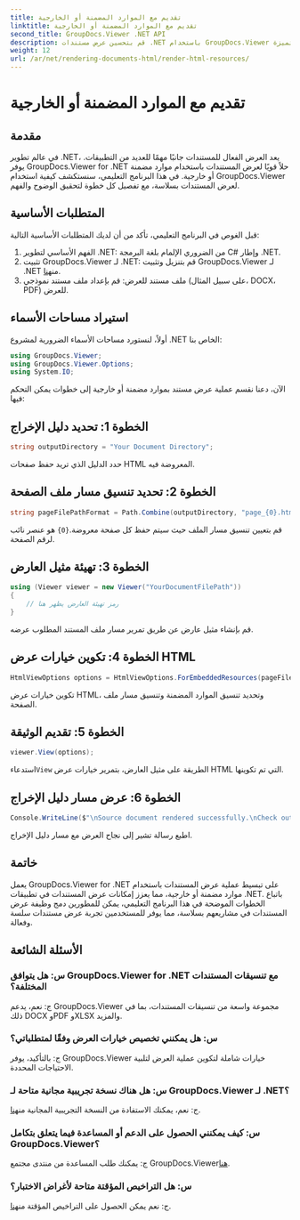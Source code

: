 ```yaml
---
title: تقديم مع الموارد المضمنة أو الخارجية
linktitle: تقديم مع الموارد المضمنة أو الخارجية
second_title: GroupDocs.Viewer .NET API
description: قم بتحسين عرض مستندات .NET باستخدام GroupDocs.Viewer للعرض السلس. اتبع البرنامج التعليمي الخاص بنا للحصول على التكامل الفعال وتجربة المستخدم المتميزة.
weight: 12
url: /ar/net/rendering-documents-html/render-html-resources/
---
```


# تقديم مع الموارد المضمنة أو الخارجية

## مقدمة

في عالم تطوير .NET، يعد العرض الفعال للمستندات جانبًا مهمًا للعديد من التطبيقات. يوفر GroupDocs.Viewer for .NET حلاً قويًا لعرض المستندات باستخدام موارد مضمنة أو خارجية. في هذا البرنامج التعليمي، سنستكشف كيفية استخدام GroupDocs.Viewer لعرض المستندات بسلاسة، مع تفصيل كل خطوة لتحقيق الوضوح والفهم.

## المتطلبات الأساسية

قبل الغوص في البرنامج التعليمي، تأكد من أن لديك المتطلبات الأساسية التالية:

1. الفهم الأساسي لتطوير .NET: من الضروري الإلمام بلغة البرمجة C# وإطار .NET.
2.  تثبيت GroupDocs.Viewer لـ .NET: قم بتنزيل وتثبيت GroupDocs.Viewer لـ .NET من[هنا](https://releases.groupdocs.com/viewer/net/).
3. ملف مستند للعرض: قم بإعداد ملف مستند نموذجي (على سبيل المثال، DOCX، PDF) للعرض.

## استيراد مساحات الأسماء

أولاً، لنستورد مساحات الأسماء الضرورية لمشروع .NET الخاص بنا:

```csharp
using GroupDocs.Viewer;
using GroupDocs.Viewer.Options;
using System.IO;
```

الآن، دعنا نقسم عملية عرض مستند بموارد مضمنة أو خارجية إلى خطوات يمكن التحكم فيها:

## الخطوة 1: تحديد دليل الإخراج

```csharp
string outputDirectory = "Your Document Directory";
```

حدد الدليل الذي تريد حفظ صفحات HTML المعروضة فيه.

## الخطوة 2: تحديد تنسيق مسار ملف الصفحة

```csharp
string pageFilePathFormat = Path.Combine(outputDirectory, "page_{0}.html");
```

قم بتعيين تنسيق مسار الملف حيث سيتم حفظ كل صفحة معروضة.`{0}` هو عنصر نائب لرقم الصفحة.

## الخطوة 3: تهيئة مثيل العارض

```csharp
using (Viewer viewer = new Viewer("YourDocumentFilePath"))
{
    // رمز تهيئة العارض يظهر هنا
}
```

قم بإنشاء مثيل عارض عن طريق تمرير مسار ملف المستند المطلوب عرضه.

## الخطوة 4: تكوين خيارات عرض HTML

```csharp
HtmlViewOptions options = HtmlViewOptions.ForEmbeddedResources(pageFilePathFormat);
```

تكوين خيارات عرض HTML، وتحديد تنسيق الموارد المضمنة وتنسيق مسار ملف الصفحة.

## الخطوة 5: تقديم الوثيقة

```csharp
viewer.View(options);
```

 استدعاء`View` الطريقة على مثيل العارض، بتمرير خيارات عرض HTML التي تم تكوينها.

## الخطوة 6: عرض مسار دليل الإخراج

```csharp
Console.WriteLine($"\nSource document rendered successfully.\nCheck output in: {outputDirectory}");
```

اطبع رسالة تشير إلى نجاح العرض مع مسار دليل الإخراج.

## خاتمة

يعمل GroupDocs.Viewer for .NET على تبسيط عملية عرض المستندات باستخدام موارد مضمنة أو خارجية، مما يعزز إمكانات عرض المستندات في تطبيقات .NET. باتباع الخطوات الموضحة في هذا البرنامج التعليمي، يمكن للمطورين دمج وظيفة عرض المستندات في مشاريعهم بسلاسة، مما يوفر للمستخدمين تجربة عرض مستندات سلسة وفعالة.

## الأسئلة الشائعة

### س: هل يتوافق GroupDocs.Viewer for .NET مع تنسيقات المستندات المختلفة؟

ج: نعم، يدعم GroupDocs.Viewer مجموعة واسعة من تنسيقات المستندات، بما في ذلك DOCX وPDF وXLSX والمزيد.

### س: هل يمكنني تخصيص خيارات العرض وفقًا لمتطلباتي؟

ج: بالتأكيد، يوفر GroupDocs.Viewer خيارات شاملة لتكوين عملية العرض لتلبية الاحتياجات المحددة.

### س: هل هناك نسخة تجريبية مجانية متاحة لـ GroupDocs.Viewer لـ .NET؟

 ج: نعم، يمكنك الاستفادة من النسخة التجريبية المجانية من[هنا](https://releases.groupdocs.com/).

### س: كيف يمكنني الحصول على الدعم أو المساعدة فيما يتعلق بتكامل GroupDocs.Viewer؟

 ج: يمكنك طلب المساعدة من منتدى مجتمع GroupDocs.Viewer[هنا](https://forum.groupdocs.com/c/viewer/9).

### س: هل التراخيص المؤقتة متاحة لأغراض الاختبار؟

 ج: نعم يمكن الحصول على التراخيص المؤقتة من[هنا](https://purchase.groupdocs.com/temporary-license/).